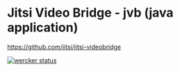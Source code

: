 Jitsi Video Bridge - jvb (java application)
====

https://github.com/jitsi/jitsi-videobridge

[![wercker status](https://app.wercker.com/status/31768d80f503fdb07b98f692fe18636e/m "wercker status")](https://app.wercker.com/project/bykey/31768d80f503fdb07b98f692fe18636e)


